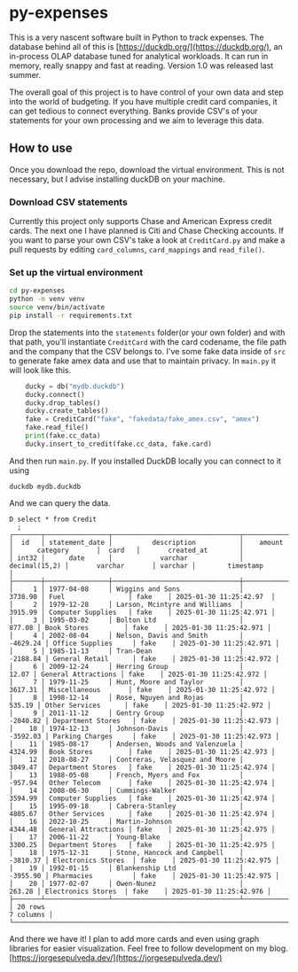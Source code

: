 # py-expenses

This is a very nascent software built in Python to track expenses. The database behind all of this is [https://duckdb.org/](https://duckdb.org/), an in-process OLAP database tuned for analytical workloads. It can run in memory, really snappy and fast at reading. Version 1.0 was released last summer. 

The overall goal of this project is to have control of your own data and step into the world of budgeting. If you have multiple credit card companies, it can get tedious to connect everything. Banks provide CSV's of your statements for your own processing and we aim to leverage this data. 

## How to use

Once you download the repo, download the virtual environment. This is not necessary, but I advise installing duckDB on your machine. 

### Download CSV statements
Currently this project only supports Chase and American Express credit cards. The next one I have planned is Citi and Chase Checking accounts. If you want to parse your own CSV's take a look at `CreditCard.py` and make a pull requests by editing `card_columns`, `card_mappings` and `read_file()`. 

### Set up the virtual environment

```bash
cd py-expenses
python -m venv venv
source venv/bin/activate
pip install -r requirements.txt
```

Drop the statements into the `statements` folder(or your own folder) and with that path, you'll instantiate `CreditCard` with the card codename, the file path and the company that the CSV belongs to. I've some fake data inside of `src` to generate fake amex data and use that to maintain privacy. In `main.py`
it will look like this. 

```python
    ducky = db("mydb.duckdb")
    ducky.connect()
    ducky.drop_tables()
    ducky.create_tables()
    fake = CreditCard("fake", "fakedata/fake_amex.csv", "amex")
    fake.read_file()
    print(fake.cc_data)
    ducky.insert_to_credit(fake.cc_data, fake.card)
```

And then run `main.py`. If you installed DuckDB locally you can connect to it using

`duckdb mydb.duckdb`

And we can query the data. 
```
D select * from Credit
  ;
┌───────┬────────────────┬────────────────────────────────┬───────────────┬─────────────────────┬─────────┬─────────────────────────┐
│  id   │ statement_date │          description           │    amount     │      category       │  card   │       created_at        │
│ int32 │      date      │            varchar             │ decimal(15,2) │       varchar       │ varchar │        timestamp        │
├───────┼────────────────┼────────────────────────────────┼───────────────┼─────────────────────┼─────────┼─────────────────────────┤
│     1 │ 1977-04-08     │ Wiggins and Sons               │       3738.90 │ Fuel                │ fake    │ 2025-01-30 11:25:42.97  │
│     2 │ 1979-12-28     │ Larson, Mcintyre and Williams  │       3915.99 │ Computer Supplies   │ fake    │ 2025-01-30 11:25:42.971 │
│     3 │ 1995-03-02     │ Bolton Ltd                     │        877.08 │ Book Stores         │ fake    │ 2025-01-30 11:25:42.971 │
│     4 │ 2002-08-04     │ Nelson, Davis and Smith        │      -4629.24 │ Office Supplies     │ fake    │ 2025-01-30 11:25:42.971 │
│     5 │ 1985-11-13     │ Tran-Dean                      │      -2188.84 │ General Retail      │ fake    │ 2025-01-30 11:25:42.972 │
│     6 │ 2009-12-24     │ Herring Group                  │         12.07 │ General Attractions │ fake    │ 2025-01-30 11:25:42.972 │
│     7 │ 1979-11-25     │ Hunt, Moore and Taylor         │       3617.31 │ Miscellaneous       │ fake    │ 2025-01-30 11:25:42.972 │
│     8 │ 1998-12-14     │ Rose, Nguyen and Rojas         │        535.19 │ Other Services      │ fake    │ 2025-01-30 11:25:42.972 │
│     9 │ 2011-11-12     │ Gentry Group                   │      -2040.82 │ Department Stores   │ fake    │ 2025-01-30 11:25:42.973 │
│    10 │ 1974-12-13     │ Johnson-Davis                  │      -3592.03 │ Parking Charges     │ fake    │ 2025-01-30 11:25:42.973 │
│    11 │ 1985-08-17     │ Andersen, Woods and Valenzuela │       4324.99 │ Book Stores         │ fake    │ 2025-01-30 11:25:42.973 │
│    12 │ 2018-08-27     │ Contreras, Velasquez and Moore │       3849.47 │ Department Stores   │ fake    │ 2025-01-30 11:25:42.974 │
│    13 │ 1988-05-08     │ French, Myers and Fox          │       -957.94 │ Other Telecom       │ fake    │ 2025-01-30 11:25:42.974 │
│    14 │ 2008-06-30     │ Cummings-Walker                │       3594.99 │ Computer Supplies   │ fake    │ 2025-01-30 11:25:42.974 │
│    15 │ 1995-09-18     │ Cabrera-Stanley                │       4805.67 │ Other Services      │ fake    │ 2025-01-30 11:25:42.974 │
│    16 │ 2022-10-25     │ Martin-Johnson                 │       4344.48 │ General Attractions │ fake    │ 2025-01-30 11:25:42.975 │
│    17 │ 2006-11-22     │ Young-Blake                    │       3300.25 │ Department Stores   │ fake    │ 2025-01-30 11:25:42.975 │
│    18 │ 1975-12-31     │ Stone, Hancock and Campbell    │      -3810.37 │ Electronics Stores  │ fake    │ 2025-01-30 11:25:42.975 │
│    19 │ 1992-01-15     │ Blankenship Ltd                │      -3955.90 │ Pharmacies          │ fake    │ 2025-01-30 11:25:42.975 │
│    20 │ 1977-02-07     │ Owen-Nunez                     │        263.28 │ Electronics Stores  │ fake    │ 2025-01-30 11:25:42.976 │
├───────┴────────────────┴────────────────────────────────┴───────────────┴─────────────────────┴─────────┴─────────────────────────┤
│ 20 rows                                                                                                                 7 columns │
└───────────────────────────────────────────────────────────────────────────────────────────────────────────────────────────────────┘
```

And there we have it! I plan to add more cards and even using graph libraries for easier visualization. Feel free to follow development on my blog.
[https://jorgesepulveda.dev/](https://jorgesepulveda.dev/)
